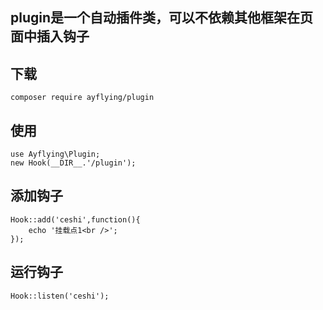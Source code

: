 ## plugin是一个自动插件类，可以不依赖其他框架在页面中插入钩子


## 下载
~~~
composer require ayflying/plugin
~~~

## 使用
~~~
use Ayflying\Plugin;
new Hook(__DIR__.'/plugin');
~~~

## 添加钩子
~~~
Hook::add('ceshi',function(){
    echo '挂载点1<br />';
});
~~~

## 运行钩子
~~~
Hook::listen('ceshi');
~~~
